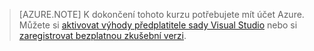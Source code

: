 
> [AZURE.NOTE]
> K dokončení tohoto kurzu potřebujete mít účet Azure. Můžete si <a href="/pricing/member-offers/msdn-benefits-details/" target="_blank">aktivovat výhody předplatitele sady Visual Studio</a> nebo si <a href="/pricing/free-trial/" target="_blank">zaregistrovat bezplatnou zkušební verzi</a>.



<!--HONumber=sep16_HO2-->


